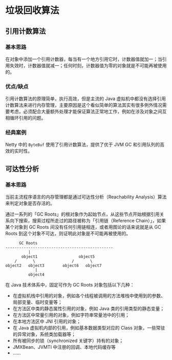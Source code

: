 # 垃圾回收算法

## 引用计数算法

### 基本思路

在对象中添加一个引用计数器，每当有一个地方引用它时，计数器值就加一；当引用失效时，计数器值就减一；任何时刻，计数器值为零的对象就是不可能再被使用的。

### 优点/缺点

引用计数算法的原理简单，执行高效，但是主流的 Java 虚拟机中都没有选择引用计数算法来进行内存管理，主要原因是这个看似简单的算法其实有很多例外情况需要考虑，必须配合大量额外处理才能保证算法正常地工作，例如在涉及对象之间互相循环引用的问题。

### 经典案例

Netty 中的 `ByteBuf` 使用了引用计数算法，提供了优于 JVM GC 和引用队列的高效的实时性。

## 可达性分析

### 基本思路

当前主流程序语言的内存管理都是通过可达性分析（Reachability Analysis）算法来判定对象是否存活的。

通过一系列的「GC Roots」的根对象作为起始节点，从这些节点开始根据引用关系向下搜索，搜索过程所走过的路径被称为「引用链（Reference Chain）」，如果某个对象到 GC Roots 间没有任何引用链相连，或者用图论的话来说就是从 GC Roots 到这个对象不可达，则证明此对象是不可能再被使用的。

```plain text
      GC Roots
-----------------------------------------------
	      |
	   object1                  object5
    /       \                /       \
object2   object3        object6   object7
             |
          object4
```

在 Java 技术体系中，固定可作为 GC Roots 对象包括以下几种：

- 在虚拟机栈中引用的对象，例如各个线程被调用的方法堆栈中使用到的参数、局部变量、临时变量等；
- 在方法区中类的静态属性引用的对象，例如 Java 类的引用类型的静态变量；
- 在方法区中常量引用的对象，例如字符串常量池中的引用；
- 在本地方法区中 JNI 引用的对象；
- 在 Java 虚拟机内部的引用，例如基本数据类型对应的 Class 对象，一些常驻的异常对象，系统类加载器等；
- 所有被同步的锁（synchronized 关键字）持有的对象；
- JMXBean、JVMTI 中注册的回调、本地代码缓存等
- ......
